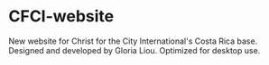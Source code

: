 # CFCI-website
New website for Christ for the City International's Costa Rica base. Designed and developed by Gloria Liou. Optimized for desktop use.
